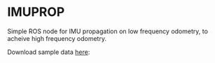 # IMUPROP

Simple ROS node for IMU propagation on low frequency odometry, to acheive high frequency odometry.

Download sample data [here](https://drive.google.com/drive/folders/1d6Ea2tS-4WyEmxSoqT4NFXMTzRsUewbA):
